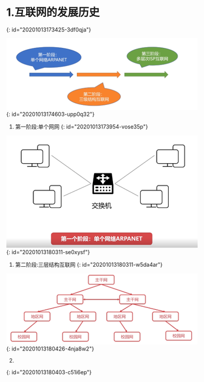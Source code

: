 # 1.互联网的发展历史
{: id="20201013173425-3df0qja"}

![image.png](assets/20201013174611-a64j7de-image.png)
{: id="20201013174603-upp0q32"}

1) 第一阶段:单个网网
{: id="20201013173954-vose35p"}

![image.png](assets/20201013180401-26ccy4u-image.png)
{: id="20201013180311-se0xysf"}

1. 第二阶段:三层结构互联网
{: id="20201013180311-w5da4ar"}

![image.png](assets/20201013180437-cynmk54-image.png)
{: id="20201013180426-4nja8w2"}

2.
{: id="20201013180403-c51i6ep"}
